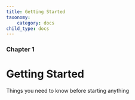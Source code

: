 ```yaml
---
title: Getting Started
taxonomy:
    category: docs
child_type: docs
---
```


### Chapter 1

# Getting Started

Things you need to know before starting anything
